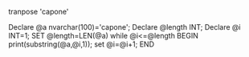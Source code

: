 tranpose 'capone'



Declare @a nvarchar(100)='capone';
Declare @length INT;
Declare @i INT=1;
SET @length=LEN(@a)
while @i<=@length
BEGIN
print(substring(@a,@i,1));
set @i=@i+1;
END
